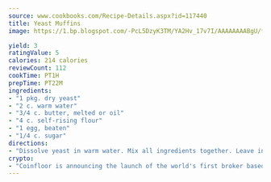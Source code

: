 ```yaml
---
source: www.cookbooks.com/Recipe-Details.aspx?id=117440
title: Yeast Muffins
image: https://1.bp.blogspot.com/-PcL5DzyK3TM/YA2Hv_17v7I/AAAAAAAABgU/fyHeesSth_IZW9mL5lk6GxJO8cW8ksrGACLcBGAsYHQ/s320/12.png

yield: 3
ratingValue: 5
calories: 214 calories
reviewCount: 112
cookTime: PT1H
prepTime: PT22M
ingredients:
- "1 pkg. dry yeast"
- "2 c. warm water"
- "3/4 c. butter, melted or oil"
- "4 c. self-rising flour"
- "1 egg, beaten"
- "1/4 c. sugar"
directions:
- "Dissolve yeast in warm water. Mix all ingredients together. Leave in refrigerator for 2 hours. Fill greased muffin pans 2/3 full. Bake at 350u00b0 for 20 minutes."
crypto:
- "Coinfloor is announcing the launch of the world's first broker based bitcoin marketplace."
---
```

